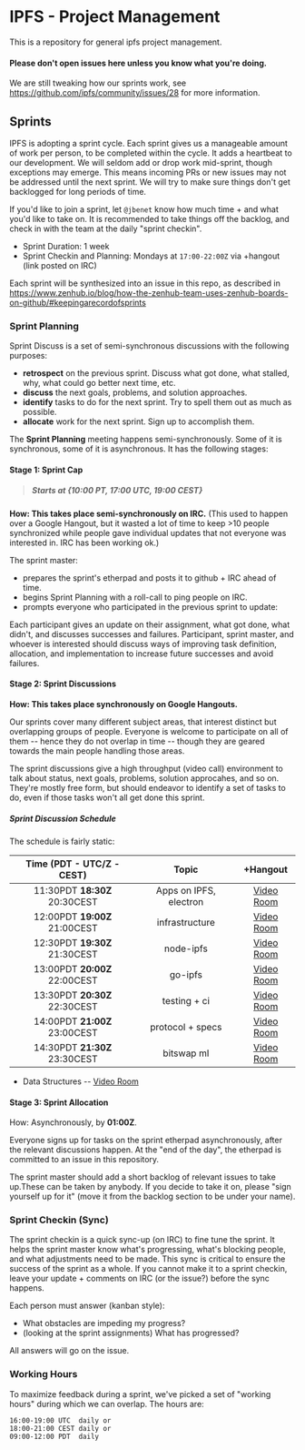 # IPFS - Project Management

This is a repository for general ipfs project management.

#### Please don't open issues here unless you know what you're doing.

We are still tweaking how our sprints work, see https://github.com/ipfs/community/issues/28 for more information.

## Sprints

IPFS is adopting a sprint cycle. Each sprint gives us a manageable amount of work per person, to be completed within the cycle. It adds a heartbeat to our development. We will seldom add or drop work mid-sprint, though exceptions may emerge. This means incoming PRs or new issues may not be addressed until the next sprint. We will try to make sure things don't get backlogged for long periods of time.

If you'd like to join a sprint, let `@jbenet` know how much time + and what you'd like to take on. It is recommended to take things off the backlog, and check in with the team at the daily "sprint checkin".

- Sprint Duration: 1 week
- Sprint Checkin and Planning: Mondays at `17:00-22:00Z` via +hangout (link posted on IRC)

Each sprint will be synthesized into an issue in this repo, as described in https://www.zenhub.io/blog/how-the-zenhub-team-uses-zenhub-boards-on-github/#keepingarecordofsprints

### Sprint Planning

Sprint Discuss is a set of semi-synchronous discussions with the following purposes:
- **retrospect** on the previous sprint. Discuss what got done, what stalled, why, what could go better next time, etc.
- **discuss** the next goals, problems, and solution approaches.
- **identify** tasks to do for the next sprint. Try to spell them out as much as possible.
- **allocate** work for the next sprint. Sign up to accomplish them.

The **Sprint Planning** meeting happens semi-synchronously. Some of it is synchronous, some of it is asynchronous. It has the following stages:

#### Stage 1: Sprint Cap

> ##### Starts at {10:00 PT, 17:00 UTC, 19:00 CEST}

**How: This takes place semi-synchronously on IRC.** (This used to happen over a Google Hangout, but it wasted a lot of time to keep >10 people synchronized while people gave individual updates that not everyone was interested in. IRC has been working ok.)

The sprint master:
- prepares the sprint's etherpad and posts it to github + IRC ahead of time.
- begins Sprint Planning with a roll-call to ping people on IRC.
- prompts everyone who participated in the previous sprint to update:

Each participant gives an update on their assignment, what got done, what didn't, and discusses successes and failures. Participant, sprint master, and whoever is interested should discuss ways of improving task definition, allocation, and implementation to increase future successes and avoid failures.

#### Stage 2: Sprint Discussions

**How: This takes place synchronously on Google Hangouts.**

Our sprints cover many different subject areas, that interest distinct but overlapping groups of people. Everyone is welcome to participate on all of them -- hence they do not overlap in time -- though they are geared towards the main people handling those areas.

The sprint discussions give a high throughput (video call) environment to talk about status, next goals, problems, solution approcahes, and so on. They're mostly free form, but should endeavor to identify a set of tasks to do, even if those tasks won't all get done this sprint.

##### Sprint Discussion Schedule

The schedule is fairly static:

Time (PDT - **UTC/Z** - CEST) | Topic | +Hangout
:------------------------: | :---: | :------:
11:30PDT **18:30Z** 20:30CEST | Apps on IPFS, electron | [Video Room](https://plus.google.com/hangouts/_/grdn26fpdroghn5wa56mhpxz34a)
12:00PDT **19:00Z** 21:00CEST | infrastructure | [Video Room](https://plus.google.com/hangouts/_/g6irrqkylecjoo2k7e7wzkkkgua)
12:30PDT **19:30Z** 21:30CEST | node-ipfs | [Video Room](https://plus.google.com/hangouts/_/gyafa4mpgz7g6jntijoxshfe3ma)
13:00PDT **20:00Z** 22:00CEST | go-ipfs | [Video Room](https://plus.google.com/hangouts/_/g4hc3dnpdvwsklyfd2sxhkwbgqa)
13:30PDT **20:30Z** 22:30CEST | testing + ci | [Video Room](https://plus.google.com/hangouts/_/gwn656w2cihn7lekdarfzhaquea)
14:00PDT **21:00Z** 23:00CEST | protocol + specs | [Video Room](https://plus.google.com/hangouts/_/gxvjk6v6xrc64hcs44phm4c2qaa)
14:30PDT **21:30Z** 23:30CEST | bitswap ml | [Video Room](https://plus.google.com/hangouts/_/grcpjefkp4fv4zqz3xe4ty3mbea)

- Data Structures -- [Video Room](https://plus.google.com/hangouts/_/g7slan3ecrylra7robofp53p6ia)

#### Stage 3: Sprint Allocation

How: Asynchronously, by **01:00Z**.

Everyone signs up for tasks on the sprint etherpad asynchronously, after the relevant discussions happen. At the "end of the day", the etherpad is committed to an issue in this repository.

The sprint master should add a short backlog of relevant issues to take up.These can be taken by anybody. If you decide to take it on, please "sign yourself up for it" (move it from the backlog section to be under your name).

### Sprint Checkin (Sync)

The sprint checkin is a quick sync-up (on IRC) to fine tune the sprint. It helps the sprint master know what's progressing, what's blocking people, and what adjustments need to be made. This sync is critical to ensure the success of the sprint as a whole. If you cannot make it to a sprint checkin, leave your update + comments on IRC (or the issue?) before the sync happens.

Each person must answer (kanban style):

- What obstacles are impeding my progress?
- (looking at the sprint assignments) What has progressed?

All answers will go on the issue.

### Working Hours

To maximize feedback during a sprint, we've picked a set of "working hours" during which we can overlap. The hours are:

```
16:00-19:00 UTC  daily or
18:00-21:00 CEST daily or
09:00-12:00 PDT  daily
```
